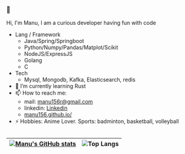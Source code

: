 ### 👋
Hi, I'm Manu, I am a curious developer having fun with code
- Lang / Framework
    - Java/Spring/Springboot
    - Python/Numpy/Pandas/Matplot/Scikit
    - NodeJS/ExpressJS
    - Golang
    - C
- Tech
    - Mysql, Mongodb, Kafka, Elasticsearch, redis
- 🌱 I’m currently learning Rust
- 📫 How to reach me:  
    - mail: manu156r@gmail.com
    - linkedin: [Linkedin](https://www.linkedin.com/in/manu156/)
    - [manu156.github.io/](https://manu156.github.io/)
- ⚡ Hobbies:
  Anime Lover. Sports: badminton, basketball, volleyball   

## 
| [![Manu's GitHub stats](https://git-stats-dxtk.vercel.app/api?username=manu156&theme=radical)](https://github.com/manu156/git-stats)  | ![Top Langs](https://git-stats-dxtk.vercel.app/api/top-langs/?username=manu156&layout=compact&theme=radical) |
| :----------------: | :------: | 

<!--
**manu156/manu156** is a ✨ _special_ ✨ repository because its `README.md` (this file) appears on your GitHub profile.

Here are some ideas to get you started:

- 🔭 I’m currently working on ...
- 🌱 I’m currently learning ...
- 👯 I’m looking to collaborate on ...
- 🤔 I’m looking for help with ...
- 💬 Ask me about ...
- 📫 How to reach me: ...
- 😄 Pronouns: ...
- ⚡ Fun fact: ...
-->
